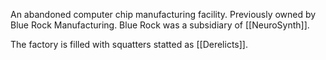 An abandoned computer chip manufacturing facility. Previously owned by Blue Rock Manufacturing. Blue Rock was a subsidiary of [[NeuroSynth]].

The factory is filled with squatters statted as [[Derelicts]].